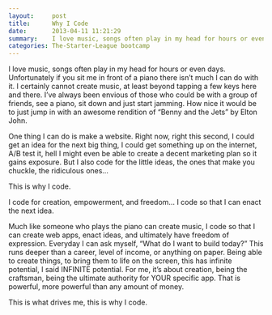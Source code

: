 ```yaml
---
layout:     post
title:      Why I Code
date:       2013-04-11 11:21:29
summary:    I love music, songs often play in my head for hours or even days. 
categories: The-Starter-League bootcamp
---
```


I love music, songs often play in my head for hours or even days. Unfortunately if you sit me in front of a piano there isn’t much I can do with it. I certainly cannot create music, at least beyond tapping a few keys here and there. I’ve always been envious of those who could be with a group of friends, see a piano, sit down and just start jamming. How nice it would be to just jump in with an awesome rendition of “Benny and the Jets” by Elton John.

One thing I can do is make a website. Right now, right this second, I could get an idea for the next big thing, I could get something up on the internet, A/B test it, hell I might even be able to create a decent marketing plan so it gains exposure. But I also code for the little ideas, the ones that make you chuckle, the ridiculous ones…

This is why I code.

I code for creation, empowerment, and freedom… I code so that I can enact the next idea.

Much like someone who plays the piano can create music, I code so that I can create web apps, enact ideas, and ultimately have freedom of expression. Everyday I can ask myself, “What do I want to build today?” This runs deeper than a career, level of income, or anything on paper. Being able to create things, to bring them to life on the screen, this has infinite potential, I said INFINITE potential. For me, it’s about creation, being the craftsman, being the ultimate authority for YOUR specific app. That is powerful, more powerful than any amount of money.

This is what drives me, this is why I code.
